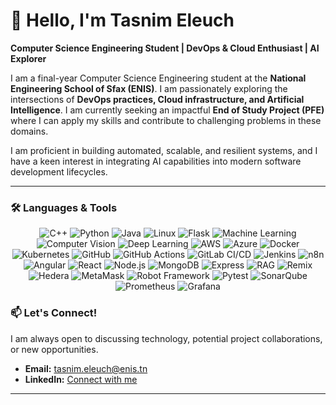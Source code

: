 # 👋 Hello, I'm Tasnim Eleuch

**Computer Science Engineering Student | DevOps & Cloud Enthusiast | AI Explorer**

I am a final-year Computer Science Engineering student at the **National Engineering School of Sfax (ENIS)**. I am passionately exploring the intersections of **DevOps practices, Cloud infrastructure, and Artificial Intelligence**. I am currently seeking an impactful **End of Study Project (PFE)** where I can apply my skills and contribute to challenging problems in these domains.

I am proficient in building automated, scalable, and resilient systems, and I have a keen interest in integrating AI capabilities into modern software development lifecycles.

---

### 🛠️ Languages & Tools
<div align="center"><img src="https://img.shields.io/badge/C++-00599C?style=for-the-badge&logo=c%2B%2B&logoColor=white" alt="C++" /> <img src="https://img.shields.io/badge/Python-3776AB?style=for-the-badge&logo=python&logoColor=white" alt="Python" /> <img src="https://img.shields.io/badge/Java-ED8B00?style=for-the-badge&logo=java&logoColor=white" alt="Java" /> <img src="https://img.shields.io/badge/Linux-FCC624?style=for-the-badge&logo=linux&logoColor=black" alt="Linux" /> <img src="https://img.shields.io/badge/Flask-000000?style=for-the-badge&logo=flask&logoColor=white" alt="Flask" /> <img src="https://img.shields.io/badge/Machine_Learning-FF6B6B?style=for-the-badge&logo=ai&logoColor=white" alt="Machine Learning" /> <img src="https://img.shields.io/badge/Computer_Vision-5C3EE8?style=for-the-badge&logo=eye&logoColor=white" alt="Computer Vision" /> <img src="https://img.shields.io/badge/Deep_Learning-FFA500?style=for-the-badge&logo=brain&logoColor=white" alt="Deep Learning" /> <img src="https://img.shields.io/badge/AWS-232F3E?style=for-the-badge&logo=amazon-aws&logoColor=white" alt="AWS" /> <img src="https://img.shields.io/badge/Azure-0078D4?style=for-the-badge&logo=microsoft-azure&logoColor=white" alt="Azure" /> <img src="https://img.shields.io/badge/Docker-2496ED?style=for-the-badge&logo=docker&logoColor=white" alt="Docker" /> <img src="https://img.shields.io/badge/Kubernetes-326CE5?style=for-the-badge&logo=kubernetes&logoColor=white" alt="Kubernetes" /> <img src="https://img.shields.io/badge/GitHub-181717?style=for-the-badge&logo=github&logoColor=white" alt="GitHub" /> <img src="https://img.shields.io/badge/GitHub_Actions-2088FF?style=for-the-badge&logo=github-actions&logoColor=white" alt="GitHub Actions" /> <img src="https://img.shields.io/badge/GitLab_CI/CD-FC6D26?style=for-the-badge&logo=gitlab&logoColor=white" alt="GitLab CI/CD" /> <img src="https://img.shields.io/badge/Jenkins-D24939?style=for-the-badge&logo=jenkins&logoColor=white" alt="Jenkins" /> <img src="https://img.shields.io/badge/n8n-000000?style=for-the-badge&logo=n8n&logoColor=white" alt="n8n" /> <img src="https://img.shields.io/badge/Angular-DD0031?style=for-the-badge&logo=angular&logoColor=white" alt="Angular" /> <img src="https://img.shields.io/badge/React-20232A?style=for-the-badge&logo=react&logoColor=61DAFB" alt="React" /> <img src="https://img.shields.io/badge/Node.js-339933?style=for-the-badge&logo=nodedotjs&logoColor=white" alt="Node.js" /> <img src="https://img.shields.io/badge/MongoDB-47A248?style=for-the-badge&logo=mongodb&logoColor=white" alt="MongoDB" /> <img src="https://img.shields.io/badge/Express.js-000000?style=for-the-badge&logo=express&logoColor=white" alt="Express" />  <img src="https://img.shields.io/badge/RAG-FF6B6B?style=for-the-badge&logo=ai&logoColor=white" alt="RAG" /> <img src="https://img.shields.io/badge/Remix-000000?style=for-the-badge&logo=ethereum&logoColor=white" alt="Remix" /> <img src="https://img.shields.io/badge/Hedera-00C6C0?style=for-the-badge&logo=hedera&logoColor=white" alt="Hedera" /> <img src="https://img.shields.io/badge/MetaMask-FF7F00?style=for-the-badge&logo=metamask&logoColor=white" alt="MetaMask" /> <img src="https://img.shields.io/badge/Robot_Framework-000000?style=for-the-badge&logo=robot&logoColor=white" alt="Robot Framework" /> <img src="https://img.shields.io/badge/Pytest-0A9EDC?style=for-the-badge&logo=pytest&logoColor=white" alt="Pytest" /> <img src="https://img.shields.io/badge/SonarQube-4E9BCD?style=for-the-badge&logo=sonarqube&logoColor=white" alt="SonarQube" /> <img src="https://img.shields.io/badge/Prometheus-E6522C?style=for-the-badge&logo=prometheus&logoColor=white" alt="Prometheus" /> <img src="https://img.shields.io/badge/Grafana-F46800?style=for-the-badge&logo=grafana&logoColor=white" alt="Grafana" /></div>

### 📫 Let's Connect!

I am always open to discussing technology, potential project collaborations, or new opportunities.

- **Email:** [tasnim.eleuch@enis.tn](mailto:tasnim.eleuch@enis.tn)
- **LinkedIn:** [Connect with me](https://www.linkedin.com/in/tasnim-elleuch-6043a629a/) 

---
